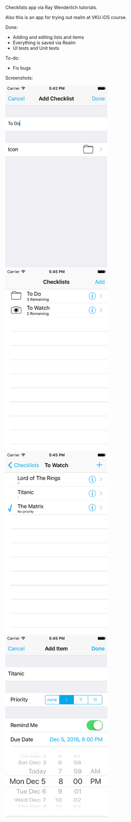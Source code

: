 Checklists app via Ray Wenderlich tutorials.

Also this is an app for trying out realm at VKU iOS course.

Done:

* Adding and editing lists and items
* Everything is saved via Realm
* UI tests and Unit tests

To-do:

* Fix bugs

Screenshots:

<img src="https://raw.githubusercontent.com/La1c/Checklists/master/Screenshot1.png?raw=true" width="320">
<img src="https://raw.githubusercontent.com/La1c/Checklists/master/Screenshot2.png?raw=true" width="320">
<img src="https://raw.githubusercontent.com/La1c/Checklists/master/Screenshot3.png?raw=true" width="320">
<img src="https://raw.githubusercontent.com/La1c/Checklists/master/Screenshot4.png?raw=true" width="320">
